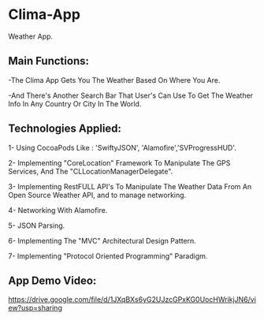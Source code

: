 # Clima-App
 Weather App.

Main Functions:
---------------
-The Clima App Gets You The Weather Based On Where You Are.

-And There's Another Search Bar That User's Can Use To Get The Weather Info In Any Country Or City In The World.

Technologies Applied:
---------------------
1- Using CocoaPods Like : 'SwiftyJSON', 'Alamofire','SVProgressHUD'.

2- Implementing "CoreLocation" Framework To Manipulate The GPS Services, And The "CLLocationManagerDelegate".

3- Implementing RestFULL API's To Manipulate The Weather Data From An Open Source Weather API, and to manage networking.

4- Networking With Alamofire.

5- JSON Parsing.

6- Implementing The "MVC" Architectural Design Pattern.

7- Implementing "Protocol Oriented Programming" Paradigm.

App Demo Video:
---------------
https://drive.google.com/file/d/1JXqBXs6yG2UJzcGPxKG0UocHWrikjJN6/view?usp=sharing
